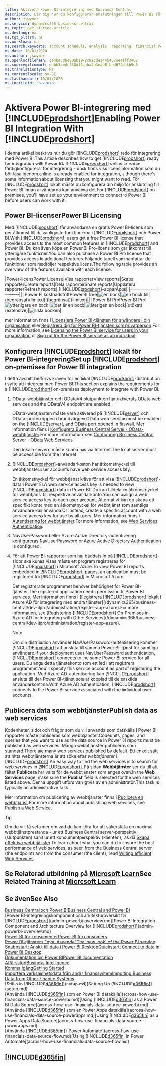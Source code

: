 ```yaml
---
title: Aktivera Power BI-integrering med Business Central
description: Lär dig hur du konfigurerar anslutningen till Power BI så att du kan få insikter, företagsinformation och KPI:er från Business Central-data med Business Central-program för Power BI.
author: jswymer
ms.service: dynamics365-business-central
ms.topic: get-started-article
ms.devlang: na
ms.tgt_pltfrm: na
ms.workload: na
ms.search.keywords: account schedule, analysis, reporting, financial report, business intelligence, KPI
ms.date: 10/01/2020
ms.author: jswymer
ms.openlocfilehash: ce4b45dbe80ab1972c92cde144b457eeeaff3402
ms.sourcegitcommit: ddbb5cede750df1baba4b3eab8fbed6744b5b9d6
ms.translationtype: HT
ms.contentlocale: sv-SE
ms.lasthandoff: 10/01/2020
ms.locfileid: "3927078"
---
```

# <a name="enabling-power-bi-integration-with-prodshort"></a><span data-ttu-id="73264-103">Aktivera Power BI-integrering med [!INCLUDE[prodshort](includes/prodshort.md)]</span><span class="sxs-lookup"><span data-stu-id="73264-103">Enabling Power BI Integration With [!INCLUDE[prodshort](includes/prodshort.md)]</span></span>

<span data-ttu-id="73264-104">I denna artikel beskrivs hur du gör [!INCLUDE[prodshort](includes/prodshort.md)] redo för integrering med Power BI.</span><span class="sxs-lookup"><span data-stu-id="73264-104">This article describes how to get [!INCLUDE[prodshort](includes/prodshort.md)] ready for integration with Power BI.</span></span> [!INCLUDE[prodshort](includes/prodshort.md)] <span data-ttu-id="73264-105">online är redan färdigkonfigurerat för integrering - dock finns viss licensinformation som du bör läsa igenom.</span><span class="sxs-lookup"><span data-stu-id="73264-105">online is already enabled for integration, although there's some information about licensing that you might want to read.</span></span> <span data-ttu-id="73264-106">För [!INCLUDE[prodshort](includes/prodshort.md)] lokalt måste du konfigurera din miljö för anslutning till Power BI innan användarna kan använda det.</span><span class="sxs-lookup"><span data-stu-id="73264-106">For [!INCLUDE[prodshort](includes/prodshort.md)] on-premises, you'll have set up your environment to connect to Power BI before users can work with it.</span></span>

## <a name="power-bi-licensing"></a><a name="license"></a><span data-ttu-id="73264-107">Power BI-licenser</span><span class="sxs-lookup"><span data-stu-id="73264-107">Power BI Licensing</span></span>

<span data-ttu-id="73264-108">Med [!INCLUDE[prodshort](includes/prodshort.md)] får användarna en gratis Power BI-licens som ger åtkomst till de vanligaste funktionerna i [!INCLUDE[prodshort](includes/prodshort.md)] och Power BI.</span><span class="sxs-lookup"><span data-stu-id="73264-108">With [!INCLUDE[prodshort](includes/prodshort.md)], users get a free Power BI license that provides access to the most common features in [!INCLUDE[prodshort](includes/prodshort.md)] and Power BI.</span></span> <span data-ttu-id="73264-109">Du kan även köpa en Power BI Pro-licens som ger åtkomst till ytterligare funktioner.</span><span class="sxs-lookup"><span data-stu-id="73264-109">You can also purchase a Power BI Pro license that provides access to additional features.</span></span> <span data-ttu-id="73264-110">Följande tabell sammanfattar de funktioner som medföljer respektive licens.</span><span class="sxs-lookup"><span data-stu-id="73264-110">The following table provides an overview of the features available with each license.</span></span>

|<span data-ttu-id="73264-111">Power-licens</span><span class="sxs-lookup"><span data-stu-id="73264-111">Power License</span></span>|<span data-ttu-id="73264-112">Visa rapporter</span><span class="sxs-lookup"><span data-stu-id="73264-112">View reports</span></span>|<span data-ttu-id="73264-113">Skapa rapporter</span><span class="sxs-lookup"><span data-stu-id="73264-113">Create reports</span></span>|<span data-ttu-id="73264-114">Dela rapporter</span><span class="sxs-lookup"><span data-stu-id="73264-114">Share reports</span></span>|<span data-ttu-id="73264-115">Uppdatera rapporter</span><span class="sxs-lookup"><span data-stu-id="73264-115">Refresh reports</span></span>| [!INCLUDE[prodshort](includes/prodshort.md)]<span data-ttu-id="73264-116">-appar</span><span class="sxs-lookup"><span data-stu-id="73264-116">Apps</span></span>|
|-------------|--------||
|<span data-ttu-id="73264-117">Power BI kostnadsfritt</span><span class="sxs-lookup"><span data-stu-id="73264-117">Power BI free</span></span>|![en bock](media/check.png)|![en bock till](media/check.png)|<span data-ttu-id="73264-120">(begränsat)</span><span class="sxs-lookup"><span data-stu-id="73264-120">(limited)</span></span>|<span data-ttu-id="73264-121">(begränsat)</span><span class="sxs-lookup"><span data-stu-id="73264-121">(limited)</span></span>||
|<span data-ttu-id="73264-122">Power BI Pro</span><span class="sxs-lookup"><span data-stu-id="73264-122">Power BI Pro</span></span>|![ytterligare en bock](media/check.png)|![det är en bock](media/check.png)|![återigen en bock](media/check.png)|<span data-ttu-id="73264-126">(utökat)</span><span class="sxs-lookup"><span data-stu-id="73264-126">(extensive)</span></span>|![sista bocken](media/check.png)|

<span data-ttu-id="73264-128">mer information finns i [Licensiera Power BI-tjänsten för användare i din organisation](/power-bi/admin/service-admin-licensing-organization) eller [Registrera dig för Power BI-tjänsten som privatperson](/power-bi/fundamentals/service-self-service-signup-for-power-bi).</span><span class="sxs-lookup"><span data-stu-id="73264-128">For more information, see [Licensing the Power BI service for users in your organization](/power-bi/admin/service-admin-licensing-organization) or [Sign up for the Power BI service as an individual](/power-bi/fundamentals/service-self-service-signup-for-power-bi).</span></span>

## <a name="set-up-prodshort-on-premises-for-power-bi-integration"></a><a name="setup"></a><span data-ttu-id="73264-129">Konfigurera [!INCLUDE[prodshort](includes/prodshort.md)] lokalt för Power BI-integrering</span><span class="sxs-lookup"><span data-stu-id="73264-129">Set up [!INCLUDE[prodshort](includes/prodshort.md)] on-premises for Power BI integration</span></span>

<span data-ttu-id="73264-130">I detta avsnitt beskrivs kraven för en lokal [!INCLUDE[prodshort](includes/prodshort.md)]-distribution i syfte att integrera med Power BI.</span><span class="sxs-lookup"><span data-stu-id="73264-130">This section explains the requirements for a [!INCLUDE[prodshort](includes/prodshort.md)] on-premises deployment to integrate with Power BI.</span></span>

1. <span data-ttu-id="73264-131">OData-webbtjänster och ODataV4-slutpunkten har aktiverats.</span><span class="sxs-lookup"><span data-stu-id="73264-131">OData web services and the ODataV4 endpoint are enabled.</span></span>

    <span data-ttu-id="73264-132">OData-webtjänsten måste vara aktiverad på [!INCLUDE[server](includes/server.md)] och OData-porten öppen i brandväggen.</span><span class="sxs-lookup"><span data-stu-id="73264-132">OData web service must be enabled on the [!INCLUDE[server](includes/server.md)], and OData port opened in firewall.</span></span> <span data-ttu-id="73264-133">Mer information finns i [Konfigurera Business Central Server - OData-webbtjänster](/dynamics365/business-central/dev-itpro/administration/configure-server-instance#ODataServices).</span><span class="sxs-lookup"><span data-stu-id="73264-133">For more information, see [Configuring Business Central Server - OData Web Services](/dynamics365/business-central/dev-itpro/administration/configure-server-instance#ODataServices).</span></span>
    
    <span data-ttu-id="73264-134">Den lokala servern måste kunna nås via Internet.</span><span class="sxs-lookup"><span data-stu-id="73264-134">The local server must be accessible from the Internet.</span></span>

2. [!INCLUDE[prodshort](includes/prodshort.md)]<span data-ttu-id="73264-135">-användarkonton har åtkomstnyckel till webbtjänster.</span><span class="sxs-lookup"><span data-stu-id="73264-135">user accounts have web service access key.</span></span>

    <span data-ttu-id="73264-136">En åtkomstnyckel för webbtjänst krävs för att visa [!INCLUDE[prodshort](includes/prodshort.md)]-data i Power BI.</span><span class="sxs-lookup"><span data-stu-id="73264-136">A web service access key is needed to view [!INCLUDE[prodshort](includes/prodshort.md)] data in Power BI.</span></span> <span data-ttu-id="73264-137">Du kan tilldela en åtkomstnyckel för webbtjänst till respektive användarkonto.</span><span class="sxs-lookup"><span data-stu-id="73264-137">You can assign a web service access key to each user account.</span></span> <span data-ttu-id="73264-138">Alternativt kan du skapa ett specifikt konto med en åtkomstnyckel för webbtjänst som samtliga användare kan använda.</span><span class="sxs-lookup"><span data-stu-id="73264-138">Or instead, create a specific account with a web service access key for use by all users.</span></span> <span data-ttu-id="73264-139">Mer information finns i [Autentisering för webbtjänster](/dynamics365/business-central/dev-itpro/webservices/web-services-authentication#generate-a-web-service-access-key).</span><span class="sxs-lookup"><span data-stu-id="73264-139">For more information, see [Web Services Authentication](/dynamics365/business-central/dev-itpro/webservices/web-services-authentication#generate-a-web-service-access-key).</span></span>

3. <span data-ttu-id="73264-140">NavUserPassword eller Azure Active Directory-autentisering konfigureras.</span><span class="sxs-lookup"><span data-stu-id="73264-140">NavUserPassword or Azure Active Directory Authentication is configured.</span></span>

4. <span data-ttu-id="73264-141">För att Power BI-rapporter som har bäddats in på [!INCLUDE[prodshort](includes/prodshort.md)]-sidor ska kunna visas måste ett program registreras för [!INCLUDE[prodshort](includes/prodshort.md)] i Microsoft Azure.</span><span class="sxs-lookup"><span data-stu-id="73264-141">To view Power BI reports embedded in [!INCLUDE[prodshort](includes/prodshort.md)] pages, an application must be registered for [!INCLUDE[prodshort](includes/prodshort.md)] in Microsoft Azure.</span></span>

    <span data-ttu-id="73264-142">Det registrerade programmet behöver behörighet för Power BI-tjänster.</span><span class="sxs-lookup"><span data-stu-id="73264-142">The registered application needs permission to Power BI services.</span></span> <span data-ttu-id="73264-143">Mer information finns i [Registrera [!INCLUDE[prodshort](includes/prodshort.md)] lokalt i Azure AD för integrering med andra tjänster](/dynamics365/business-central/dev-itpro/administration/register-app-azure).</span><span class="sxs-lookup"><span data-stu-id="73264-143">For more information, see [Registering [!INCLUDE[prodshort](includes/prodshort.md)] On-Premises in Azure AD for Integrating with Other Services](/dynamics365/business-central/dev-itpro/administration/register-app-azure).</span></span>

    > [!NOTE]
    > <span data-ttu-id="73264-144">Om din distribution använder NavUserPassword-autentisering kommer [!INCLUDE[prodshort](includes/prodshort.md)] att ansluta till samma Power BI-tjänst för samtliga användare.</span><span class="sxs-lookup"><span data-stu-id="73264-144">If your deployment uses NavUserPassword authentication, [!INCLUDE[prodshort](includes/prodshort.md)] connects to the same Power BI service for all users.</span></span> <span data-ttu-id="73264-145">Du ange detta tjänstekonto som ett led i att registrera programmet.</span><span class="sxs-lookup"><span data-stu-id="73264-145">You'll specify this service account as part of registering the application.</span></span> <span data-ttu-id="73264-146">Med Azure AD-autentisering kan [!INCLUDE[prodshort](includes/prodshort.md)] ansluta till den Power BI-tjänst som är kopplad till de enskilda användarkontona.</span><span class="sxs-lookup"><span data-stu-id="73264-146">With Azure AD authentication, [!INCLUDE[prodshort](includes/prodshort.md)] connects to the Power BI service associated with the individual user accounts.</span></span>

    <!-- Windows authentication can also be used but you can't get data from BC in Power BI -->

## <a name="publish-data-as-web-services"></a><span data-ttu-id="73264-147">Publicera data som webbtjänster</span><span class="sxs-lookup"><span data-stu-id="73264-147">Publish data as web services</span></span>

<span data-ttu-id="73264-148">Kodenheter, sidor och frågor som du vill använda som datakälla i Power BI-rapporter måste publiceras som webbtjänster.</span><span class="sxs-lookup"><span data-stu-id="73264-148">Codeunits, pages, and queries that you want to use as the data source in Power BI reports must be published as web services.</span></span> <span data-ttu-id="73264-149">Många webbtjänster publiceras som standard.</span><span class="sxs-lookup"><span data-stu-id="73264-149">There are many web services published by default.</span></span> <span data-ttu-id="73264-150">Ett enkelt sätt att hitta webbtjänsterna är att söka efter *webbtjänster* i [!INCLUDE[prodshort](includes/prodshort.md)].</span><span class="sxs-lookup"><span data-stu-id="73264-150">An easy way to find the web services is to search for *web services* in [!INCLUDE[prodshort](includes/prodshort.md)].</span></span> <span data-ttu-id="73264-151">På sidan **Webbtjänster** ser du till att fältet **Publicera** har valts för de webbtjänster som anges ovan.</span><span class="sxs-lookup"><span data-stu-id="73264-151">In the **Web Services** page, make sure the **Publish** field is selected for the web services listed above.</span></span> <span data-ttu-id="73264-152">Denna uppgift utförs vanligtvis av en administratör.</span><span class="sxs-lookup"><span data-stu-id="73264-152">This task is typically an administrative task.</span></span>

<span data-ttu-id="73264-153">Mer information om publicering av webbtjänster finns i [Publicera en webbtjänst](across-how-publish-web-service.md).</span><span class="sxs-lookup"><span data-stu-id="73264-153">For more information about publishing web services, see [Publish a Web Service](across-how-publish-web-service.md).</span></span>

> [!TIP]
> <span data-ttu-id="73264-154">Om du vill få veta mer om vad du kan göra för att säkerställa en maximal webbtjänstprestanda - ur ett Business Central server-perspektiv (slutpunkten) samt ur ett konsumentperspektiv (klienten), läs då [Skapa effektiva webbtjänster](/dynamics365/business-central/dev-itpro/performance/performance-developer#writing-efficient-web-services).</span><span class="sxs-lookup"><span data-stu-id="73264-154">To learn about what you can do to ensure the best performance of web services, as seen from the Business Central server (the endpoint) and from the consumer (the client), read [Writing efficient Web Services](/dynamics365/business-central/dev-itpro/performance/performance-developer#writing-efficient-web-services).</span></span>




## <a name="see-related-training-at-microsoft-learn"></a><span data-ttu-id="73264-155">Se Relaterad utbildning på [Microsoft Learn](/learn/modules/Configure-powerbi-excel-dynamics-365-business-central/index)</span><span class="sxs-lookup"><span data-stu-id="73264-155">See Related Training at [Microsoft Learn](/learn/modules/Configure-powerbi-excel-dynamics-365-business-central/index)</span></span>

## <a name="see-also"></a><span data-ttu-id="73264-156">Se även</span><span class="sxs-lookup"><span data-stu-id="73264-156">See Also</span></span>

[<span data-ttu-id="73264-157">Business Central och Power BI</span><span class="sxs-lookup"><span data-stu-id="73264-157">Business Central and Power BI</span></span>](admin-powerbi.md)  
<span data-ttu-id="73264-158">[Power BI-integreringskomponent och arkitekturöversikt för [!INCLUDE[prodshort](includes/prodshort.md)]](admin-powerbi-overview.md)</span><span class="sxs-lookup"><span data-stu-id="73264-158">[Power BI Integration Component and Architecture Overview for [!INCLUDE[prodshort](includes/prodshort.md)]](admin-powerbi-overview.md)</span></span>  
[<span data-ttu-id="73264-159">Power BI för konsumenter</span><span class="sxs-lookup"><span data-stu-id="73264-159">Power BI for consumers</span></span>](/power-bi/consumer/end-user-consumer)  
[<span data-ttu-id="73264-160">Power BI-tjänstens "nya utseende"</span><span class="sxs-lookup"><span data-stu-id="73264-160">The 'new look' of the Power BI service</span></span>](/power-bi/service-new-look)  
[<span data-ttu-id="73264-161">Snabbstart: Anslut till data i Power BI Desktop</span><span class="sxs-lookup"><span data-stu-id="73264-161">Quickstart: Connect to data in Power BI Desktop</span></span>](/power-bi/desktop-quickstart-connect-to-data)  
[<span data-ttu-id="73264-162">Dokumentation om Power BI</span><span class="sxs-lookup"><span data-stu-id="73264-162">Power BI documentation</span></span>](/power-bi/)  
[<span data-ttu-id="73264-163">Affärsstöd</span><span class="sxs-lookup"><span data-stu-id="73264-163">Business Intelligence</span></span>](bi.md)  
[<span data-ttu-id="73264-164">Komma igång</span><span class="sxs-lookup"><span data-stu-id="73264-164">Getting Started</span></span>](product-get-started.md)  
[<span data-ttu-id="73264-165">Importera verksamhetsdata från andra finanssystem</span><span class="sxs-lookup"><span data-stu-id="73264-165">Importing Business Data from Other Finance Systems</span></span>](across-import-data-configuration-packages.md)  
<span data-ttu-id="73264-166">[Ställa in [!INCLUDE[d365fin](includes/d365fin_md.md)]](setup.md)</span><span class="sxs-lookup"><span data-stu-id="73264-166">[Setting Up [!INCLUDE[d365fin](includes/d365fin_md.md)]](setup.md)</span></span>  
<span data-ttu-id="73264-167">[Använda [!INCLUDE[d365fin](includes/d365fin_md.md)] som en Power BI datakälla](across-how-use-financials-data-source-powerbi.md)</span><span class="sxs-lookup"><span data-stu-id="73264-167">[Using [!INCLUDE[d365fin](includes/d365fin_md.md)] as a Power BI Data Source](across-how-use-financials-data-source-powerbi.md)</span></span>  
<span data-ttu-id="73264-168">[Använda [!INCLUDE[d365fin](includes/d365fin_md.md)] som en Power Apps datakälla](across-how-use-financials-data-source-powerapps.md)</span><span class="sxs-lookup"><span data-stu-id="73264-168">[Using [!INCLUDE[d365fin](includes/d365fin_md.md)] as a Power Apps Data Source](across-how-use-financials-data-source-powerapps.md)</span></span>  
<span data-ttu-id="73264-169">[Använda [!INCLUDE[d365fin](includes/d365fin_md.md)] i Power Automate](across-how-use-financials-data-source-flow.md)</span><span class="sxs-lookup"><span data-stu-id="73264-169">[Using [!INCLUDE[d365fin](includes/d365fin_md.md)] in Power Automate](across-how-use-financials-data-source-flow.md)</span></span>  

## [!INCLUDE[d365fin](includes/free_trial_md.md)]  
